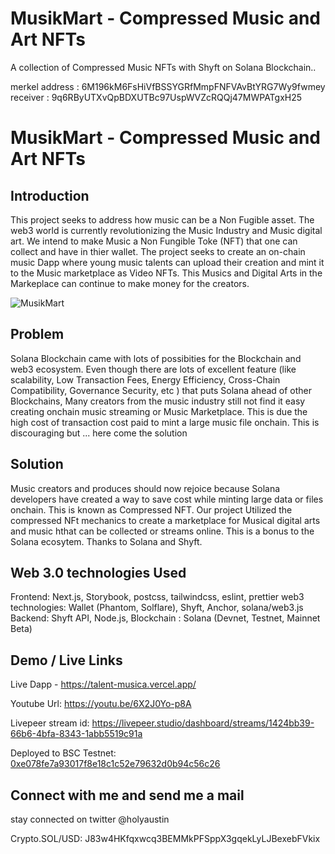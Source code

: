 # MusikMart - Compressed Music and Art NFTs

A collection of Compressed Music NFTs with Shyft on Solana Blockchain..

merkel address : 6M196kM6FsHiVfBSSYGRfMmpFNFVAvBtYRG7Wy9fwmey
receiver : 9q6RByUTXvQpBDXUTBc97UspWVZcRQQj47MWPATgxH25

# MusikMart - Compressed Music and Art NFTs

## Introduction
This project seeks to address how music can be a Non Fugible asset. The web3 world is currently revolutionizing the Music Industry and Music digital art. We intend to make Music a Non Fungible Toke (NFT) that one can collect and have in thier wallet. The project seeks to create an on-chain music Dapp where young music talents can upload their creation and mint it to the Music marketplace as Video NFTs. This Musics and Digital Arts in the Markeplace can continue to make money for the creators.

![MusikMart](https://bafybeibuagnt726vfndkbbwwiingiy45ivmmspoh4omq5gvut5tuyteyki.ipfs.nftstorage.link/)

## Problem
Solana Blockchain came with lots of possibities for the Blockchain and web3 ecosystem. Even though there are lots of excellent feature (like scalability, Low Transaction Fees,  Energy Efficiency, Cross-Chain Compatibility, Governance Security, etc ) that puts Solana ahead of other Blockchains, Many creators from the music industry still not find it easy creating onchain music streaming or Music Marketplace. This is due the high cost of transaction cost paid to mint a  large music file onchain. This is discouraging but ... here come the solution


## Solution
Music creators and produces should now rejoice because Solana developers have created a way to save cost while minting large data or files onchain. This is known as Compressed NFT. Our project Utilized the compressed NFt mechanics to create a marketplace for Musical digital arts and music hthat can be collected or streams online. This is a bonus to the Solana ecosytem. Thanks to Solana and Shyft.


## Web 3.0 technologies Used

Frontend: Next.js, Storybook, postcss, tailwindcss, eslint, prettier
web3 technologies: Wallet (Phantom, Solflare), Shyft, Anchor, solana/web3.js
Backend: Shyft API, Node.js, 
Blockchain : Solana (Devnet, Testnet, Mainnet Beta)
 
## Demo / Live Links
Live Dapp - https://talent-musica.vercel.app/

Youtube Url: https://youtu.be/6X2J0Yo-p8A

Livepeer stream id: https://livepeer.studio/dashboard/streams/1424bb39-66b6-4bfa-8343-1abb5519c91a

Deployed to BSC Testnet: [0xe078fe7a93017f8e18c1c52e79632d0b94c56c26](https://testnet.bscscan.com/address/0xe078fe7a93017f8e18c1c52e79632d0b94c56c26)


## Connect with me and send me a mail

stay connected on twitter @holyaustin

Crypto.SOL/USD: J83w4HKfqxwcq3BEMMkPFSppX3gqekLyLJBexebFVkix